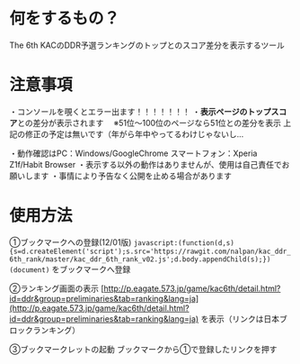 # 何をするもの？
The 6th KACのDDR予選ランキングのトップとのスコア差分を表示するツール


# 注意事項
・コンソールを覗くとエラー出ます！！！！！！！
・**表示ページのトップスコア**との差分が表示されます
　※51位～100位のページなら51位との差分を表示
上記の修正の予定は無いです（年がら年中やってるわけじゃないし...

・動作確認はPC：Windows/GoogleChrome スマートフォン：Xperia Z1f/Habit Browser
・表示する以外の動作はありませんが、使用は自己責任でお願いします
・事情により予告なく公開を止める場合があります


# 使用方法
①ブックマークへの登録(12/01版)
`javascript:(function(d,s){s=d.createElement('script');s.src='https://rawgit.com/nalpan/kac_ddr_6th_rank/master/kac_ddr_6th_rank_v02.js';d.body.appendChild(s);})(document)`
をブックマークへ登録

②ランキング画面の表示
[http://p.eagate.573.jp/game/kac6th/detail.html?id=ddr&group=preliminaries&tab=ranking&lang=ja](http://p.eagate.573.jp/game/kac6th/detail.html?id=ddr&group=preliminaries&tab=ranking&lang=ja)
を表示（リンクは日本ブロックランキング）

③ブックマークレットの起動
ブックマークから①で登録したリンクを押す
